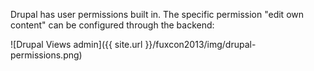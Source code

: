 Drupal has user permissions built in. The specific permission "edit own content" can be configured through the backend:

![Drupal Views admin]({{ site.url }}/fuxcon2013/img/drupal-permissions.png)
